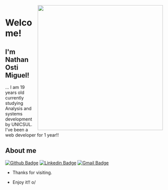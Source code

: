 <img align="right" width="400" height="400" src="coloque_o_link_de_uma_foto_ou_gif_aqui">
 
# Welcome!
 
## I'm Nathan Osti Miguel!
 
… I am 19 years old currently studying Analysis and systems development by UNICSUL. I've been a web developer for 1 year!!
 
 
## About me 
[![Github Badge](https://img.shields.io/badge/-Github-000?style=flat-square&logo=Github&logoColor=white&link=https://github.com/nathanosti)](https://github.com/nathanosti)
[![Linkedin Badge](https://img.shields.io/badge/-LinkedIn-blue?style=flat-square&logo=Linkedin&logoColor=white&link=https://www.linkedin.com/in/nathan-osti-miguel-656656208/)](https://www.linkedin.com/in/nathan-osti-miguel-656656208/)
[![Gmail Badge](https://img.shields.io/badge/-Gmail-c14438?style=flat-square&logo=Gmail&logoColor=white&link=mailto:nathanosti.job@gmail.com)](mailto:nathanosti.job@gmail.com)
 
- Thanks for visiting. 
 
- Enjoy it!! o/
